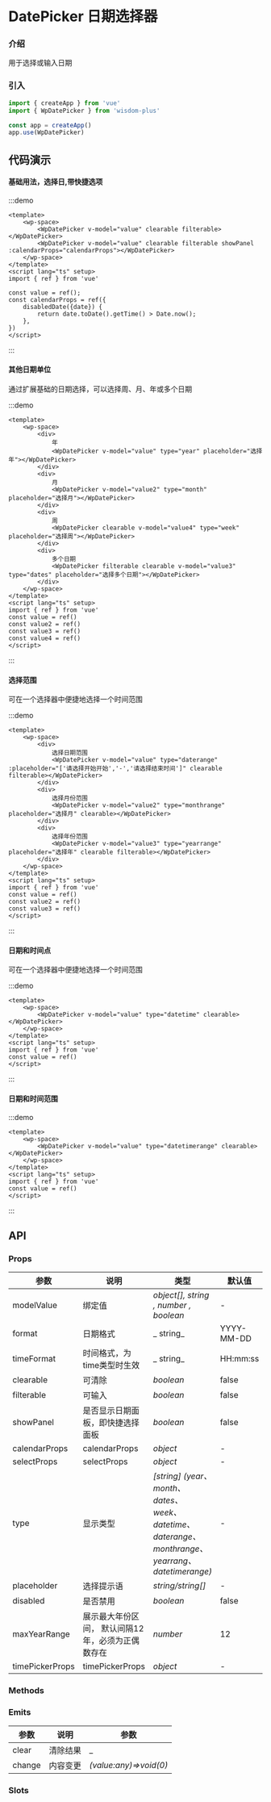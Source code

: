 # DatePicker 日期选择器

### 介绍

用于选择或输入日期

### 引入

```js
import { createApp } from 'vue'
import { WpDatePicker } from 'wisdom-plus'

const app = createApp()
app.use(WpDatePicker)
```

## 代码演示

#### 基础用法，选择日,带快捷选项

:::demo
```vue
<template>
    <wp-space>
        <WpDatePicker v-model="value" clearable filterable></WpDatePicker>
        <WpDatePicker v-model="value" clearable filterable showPanel :calendarProps="calendarProps"></WpDatePicker>
    </wp-space>
</template>
<script lang="ts" setup>
import { ref } from 'vue'

const value = ref();
const calendarProps = ref({
    disabledDate({date}) {
        return date.toDate().getTime() > Date.now();
    },
})
</script>
```
:::

#### 其他日期单位

通过扩展基础的日期选择，可以选择周、月、年或多个日期

:::demo
```vue
<template>
    <wp-space>
        <div>
            年
            <WpDatePicker v-model="value" type="year" placeholder="选择年"></WpDatePicker>
        </div>
        <div>
            月
            <WpDatePicker v-model="value2" type="month" placeholder="选择月"></WpDatePicker>
        </div>
        <div>
            周
            <WpDatePicker clearable v-model="value4" type="week" placeholder="选择周"></WpDatePicker>
        </div>
        <div>
            多个日期
            <WpDatePicker filterable clearable v-model="value3" type="dates" placeholder="选择多个日期"></WpDatePicker>
        </div>
    </wp-space>
</template>
<script lang="ts" setup>
import { ref } from 'vue'
const value = ref()
const value2 = ref()
const value3 = ref()
const value4 = ref()
</script>
```
:::

#### 选择范围

可在一个选择器中便捷地选择一个时间范围

:::demo
```vue
<template>
    <wp-space>
        <div>
            选择日期范围
            <WpDatePicker v-model="value" type="daterange" :placeholder="['请选择开始开始','-','请选择结束时间']" clearable filterable></WpDatePicker>
        </div>
        <div>
            选择月份范围
            <WpDatePicker v-model="value2" type="monthrange" placeholder="选择月" clearable></WpDatePicker>
        </div>
        <div>
            选择年份范围
            <WpDatePicker v-model="value3" type="yearrange" placeholder="选择年" clearable filterable></WpDatePicker>
        </div>
    </wp-space>
</template>
<script lang="ts" setup>
import { ref } from 'vue'
const value = ref()
const value2 = ref()
const value3 = ref()
</script>
```
:::

#### 日期和时间点

可在一个选择器中便捷地选择一个时间范围

:::demo
```vue
<template>
    <wp-space>
        <WpDatePicker v-model="value" type="datetime" clearable></WpDatePicker>
    </wp-space>
</template>
<script lang="ts" setup>
import { ref } from 'vue'
const value = ref()
</script>
```
:::

#### 日期和时间范围

:::demo
```vue
<template>
    <wp-space>
        <WpDatePicker v-model="value" type="datetimerange" clearable></WpDatePicker>
    </wp-space>
</template>
<script lang="ts" setup>
import { ref } from 'vue'
const value = ref()
</script>
```
:::

## API

### Props

| 参数      | 说明 | 类型                             | 默认值        |
|---------|--|--------------------------------|------------|
| modelValue | 绑定值 | _object[], string , number , boolean_           | -         |
| format | 日期格式 | _ string_           | YYYY-MM-DD        |
| timeFormat | 时间格式，为time类型时生效 | _ string_           | HH:mm:ss        |
| clearable | 可清除 | _boolean_           | false         |
| filterable | 可输入 | _boolean_           | false         |
| showPanel | 是否显示日期面板，即快捷选择面板 | _boolean_           | false         |
| calendarProps | calendarProps | _object_           | -         |
| selectProps | selectProps | _object_           | -         |
| type | 显示类型 | _[string] (year、month、dates、 week、datetime、daterange、monthrange、yearrang、datetimerange)_           | -         |
| placeholder | 选择提示语 | _string/string[]_           | -         |
| disabled | 是否禁用 | _boolean_           | false         |
| maxYearRange | 展示最大年份区间， 默认间隔12年，必须为正偶数存在 | _number_    | 12        |
| timePickerProps | timePickerProps | _object_    | -        |

### Methods

### Emits

| 参数  | 说明 | 参数                  |
|-----|--|---------------------|
|  clear  | 清除结果 | _        |
|  change  | 内容变更 | _(value:any)=>void(0)_        |

### Slots
